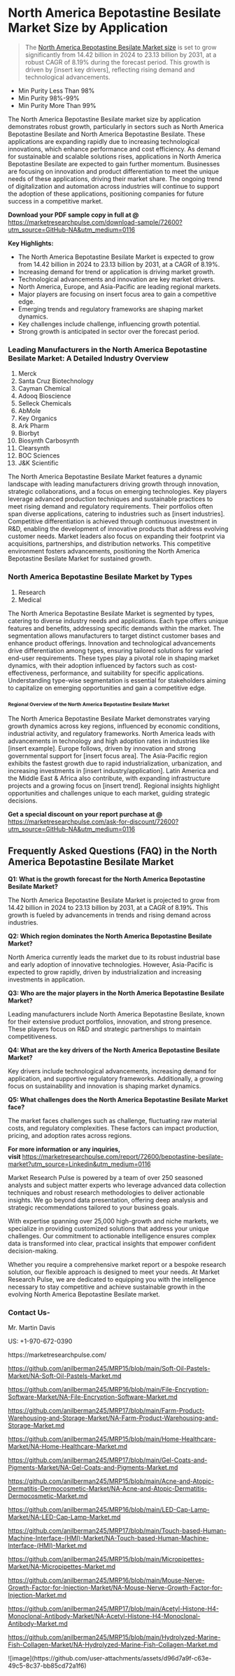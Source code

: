 <h1>North America Bepotastine Besilate Market&nbsp;Size by Application</h1><blockquote><p>The <a href="https://marketresearchpulse.com/download-sample/72600?utm_source=GitHub-NA&amp;utm_medium=0116">North America Bepotastine Besilate Market size</a> is set to grow significantly from 14.42 billion in 2024 to 23.13 billion by 2031, at a robust CAGR of 8.19% during the forecast period. This growth is driven by [insert key drivers], reflecting rising demand and technological advancements.</p></blockquote><ul><li>Min Purity Less Than 98%<li> Min Purity 98%-99%<li> Min Purity More Than 99%</li></ul><p>The North America Bepotastine Besilate market size by application demonstrates robust growth, particularly in sectors such as North America Bepotastine Besilate and North America Bepotastine Besilate. These applications are expanding rapidly due to increasing technological innovations, which enhance performance and cost efficiency. As demand for sustainable and scalable solutions rises, applications in North America Bepotastine Besilate are expected to gain further momentum. Businesses are focusing on innovation and product differentiation to meet the unique needs of these applications, driving their market share. The ongoing trend of digitalization and automation across industries will continue to support the adoption of these applications, positioning companies for future success in a competitive market.</p><p><strong>Download your PDF sample copy in full at @ </strong><a href="https://marketresearchpulse.com/download-sample/72600?utm_source=GitHub-NA&amp;utm_medium=0116">https://marketresearchpulse.com/download-sample/72600?utm_source=GitHub-NA&amp;utm_medium=0116</a></p><p><strong>Key Highlights: </strong></p><ul><li>The North America Bepotastine Besilate Market is expected to grow from 14.42 billion in 2024 to 23.13 billion by 2031, at a CAGR of 8.19%.</li><li>Increasing demand for trend or application is driving market growth.</li><li>Technological advancements and innovation are key market drivers.</li><li>North America, Europe, and Asia-Pacific are leading regional markets.</li><li>Major players are focusing on insert focus area to gain a competitive edge.</li><li>Emerging trends and regulatory frameworks are shaping market dynamics.</li><li>Key challenges include challenge, influencing growth potential.</li><li>Strong growth is anticipated in sector over the forecast period.</li></ul><h3>Leading Manufacturers in the North America Bepotastine Besilate Market: A Detailed Industry Overview</h3><ol><li>Merck</li><li>Santa Cruz Biotechnology</li><li>Cayman Chemical</li><li>Adooq Bioscience</li><li>Selleck Chemicals</li><li>AbMole</li><li>Key Organics</li><li>Ark Pharm</li><li>Biorbyt</li><li>Biosynth Carbosynth</li><li>Clearsynth</li><li>BOC Sciences</li><li>J&K Scientific</li></ol><div class="flex max-w-full flex-col flex-grow"><div class="min-h-8 text-message flex w-full flex-col items-end gap-2 whitespace-normal break-words [.text-message+&amp;]:mt-5" dir="auto" data-message-author-role="assistant" data-message-id="fd8432e4-4910-450d-b182-61b7bfb0a01f" data-message-model-slug="gpt-4o"><div class="flex w-full flex-col gap-1 empty:hidden first:pt-[3px]"><div class="markdown prose w-full break-words dark:prose-invert light"><p>The North America Bepotastine Besilate Market features a dynamic landscape with leading manufacturers driving growth through innovation, strategic collaborations, and a focus on emerging technologies. Key players leverage advanced production techniques and sustainable practices to meet rising demand and regulatory requirements. Their portfolios often span diverse applications, catering to industries such as [insert industries]. Competitive differentiation is achieved through continuous investment in R&amp;D, enabling the development of innovative products that address evolving customer needs. Market leaders also focus on expanding their footprint via acquisitions, partnerships, and distribution networks. This competitive environment fosters advancements, positioning the North America Bepotastine Besilate Market for sustained growth.</p></div></div></div></div><h3>North America Bepotastine Besilate Market by Types</h3><ol><li>Research<li> Medical</li></ol><div class="flex max-w-full flex-col flex-grow"><div class="min-h-8 text-message flex w-full flex-col items-end gap-2 whitespace-normal break-words [.text-message+&amp;]:mt-5" dir="auto" data-message-author-role="assistant" data-message-id="084470be-0bb7-4664-bddf-5156b4f41249" data-message-model-slug="gpt-4o-mini"><div class="flex w-full flex-col gap-1 empty:hidden first:pt-[3px]"><div class="markdown prose w-full break-words dark:prose-invert light"><p>The North America Bepotastine Besilate Market is segmented by types, catering to diverse industry needs and applications. Each type offers unique features and benefits, addressing specific demands within the market. The segmentation allows manufacturers to target distinct customer bases and enhance product offerings. Innovation and technological advancements drive differentiation among types, ensuring tailored solutions for varied end-user requirements. These types play a pivotal role in shaping market dynamics, with their adoption influenced by factors such as cost-effectiveness, performance, and suitability for specific applications. Understanding type-wise segmentation is essential for stakeholders aiming to capitalize on emerging opportunities and gain a competitive edge.</p></div></div></div></div><h3><span style="font-size: 11px;">Regional Overview of the North America Bepotastine Besilate Market</span></h3><div class="flex max-w-full flex-col flex-grow"><div class="min-h-8 text-message flex w-full flex-col items-end gap-2 whitespace-normal break-words [.text-message+&amp;]:mt-5" dir="auto" data-message-author-role="assistant" data-message-id="e9038762-ce64-4e30-91c9-9bd413514231" data-message-model-slug="gpt-4o-mini"><div class="flex w-full flex-col gap-1 empty:hidden first:pt-[3px]"><div class="markdown prose w-full break-words dark:prose-invert light"><p>The North America Bepotastine Besilate Market demonstrates varying growth dynamics across key regions, influenced by economic conditions, industrial activity, and regulatory frameworks. North America leads with advancements in technology and high adoption rates in industries like [insert example]. Europe follows, driven by innovation and strong governmental support for [insert focus area]. The Asia-Pacific region exhibits the fastest growth due to rapid industrialization, urbanization, and increasing investments in [insert industry/application]. Latin America and the Middle East &amp; Africa also contribute, with expanding infrastructure projects and a growing focus on [insert trend]. Regional insights highlight opportunities and challenges unique to each market, guiding strategic decisions.</p></div></div></div></div><p><strong>Get a special discount on your report purchase at @ </strong><a href="https://marketresearchpulse.com/ask-for-discount/72600?utm_source=GitHub-NA&amp;utm_medium=0116">https://marketresearchpulse.com/ask-for-discount/72600?utm_source=GitHub-NA&amp;utm_medium=0116</a></p><h2>Frequently Asked Questions (FAQ) in the North America Bepotastine Besilate Market</h2><p><strong>Q1: What is the growth forecast for the North America Bepotastine Besilate Market?</strong></p><p>The North America Bepotastine Besilate Market is projected to grow from 14.42 billion in 2024 to 23.13 billion by 2031, at a CAGR of 8.19%. This growth is fueled by advancements in trends and rising demand across industries.</p><p><strong>Q2: Which region dominates the North America Bepotastine Besilate Market?</strong></p><p>North America currently leads the market due to its robust industrial base and early adoption of innovative technologies. However, Asia-Pacific is expected to grow rapidly, driven by industrialization and increasing investments in application.</p><p><strong>Q3: Who are the major players in the North America Bepotastine Besilate Market?</strong></p><p>Leading manufacturers include North America Bepotastine Besilate, known for their extensive product portfolios, innovation, and strong presence. These players focus on R&amp;D and strategic partnerships to maintain competitiveness.</p><p><strong>Q4: What are the key drivers of the North America Bepotastine Besilate Market?</strong></p><p>Key drivers include technological advancements, increasing demand for application, and supportive regulatory frameworks. Additionally, a growing focus on sustainability and innovation is shaping market dynamics.</p><p><strong>Q5: What challenges does the North America Bepotastine Besilate Market face?</strong></p><p>The market faces challenges such as challenge, fluctuating raw material costs, and regulatory complexities. These factors can impact production, pricing, and adoption rates across regions.</p><p><strong>For more information or any inquiries, visit&nbsp;</strong><a href="https://marketresearchpulse.com/report/72600/bepotastine-besilate-market?utm_source=Linkedin&utm_medium=0116">https://marketresearchpulse.com/report/72600/bepotastine-besilate-market?utm_source=Linkedin&utm_medium=0116</a></p><p>Market Research Pulse is powered by a team of over 250 seasoned analysts and subject matter experts who leverage advanced data collection techniques and robust research methodologies to deliver actionable insights. We go beyond data presentation, offering deep analysis and strategic recommendations tailored to your business goals.</p><p>With expertise spanning over 25,000 high-growth and niche markets, we specialize in providing customized solutions that address your unique challenges. Our commitment to actionable intelligence ensures complex data is transformed into clear, practical insights that empower confident decision-making.</p><p>Whether you require a comprehensive market report or a bespoke research solution, our flexible approach is designed to meet your needs. At Market Research Pulse, we are dedicated to equipping you with the intelligence necessary to stay competitive and achieve sustainable growth in the evolving North America Bepotastine Besilate market.</p><h3><strong>Contact Us-</strong></h3><p>Mr. Martin Davis</p><p>US: +1-970-672-0390</p><p>https://marketresearchpulse.com/</p><p><a href="https://github.com/anilberman245/MRP15/blob/main/Soft-Oil-Pastels-Market/NA-Soft-Oil-Pastels-Market.md">https://github.com/anilberman245/MRP15/blob/main/Soft-Oil-Pastels-Market/NA-Soft-Oil-Pastels-Market.md</a></p><p><a href="https://github.com/anilberman245/MRP16/blob/main/File-Encryption-Software-Market/NA-File-Encryption-Software-Market.md">https://github.com/anilberman245/MRP16/blob/main/File-Encryption-Software-Market/NA-File-Encryption-Software-Market.md</a></p><p><a href="https://github.com/anilberman245/MRP17/blob/main/Farm-Product-Warehousing-and-Storage-Market/NA-Farm-Product-Warehousing-and-Storage-Market.md">https://github.com/anilberman245/MRP17/blob/main/Farm-Product-Warehousing-and-Storage-Market/NA-Farm-Product-Warehousing-and-Storage-Market.md</a></p><p><a href="https://github.com/anilberman245/MRP15/blob/main/Home-Healthcare-Market/NA-Home-Healthcare-Market.md">https://github.com/anilberman245/MRP15/blob/main/Home-Healthcare-Market/NA-Home-Healthcare-Market.md</a></p><p><a href="https://github.com/anilberman245/MRP17/blob/main/Gel-Coats-and-Pigments-Market/NA-Gel-Coats-and-Pigments-Market.md">https://github.com/anilberman245/MRP17/blob/main/Gel-Coats-and-Pigments-Market/NA-Gel-Coats-and-Pigments-Market.md</a></p><p><a href="https://github.com/anilberman245/MRP15/blob/main/Acne-and-Atopic-Dermatitis-Dermocosmetic-Market/NA-Acne-and-Atopic-Dermatitis-Dermocosmetic-Market.md">https://github.com/anilberman245/MRP15/blob/main/Acne-and-Atopic-Dermatitis-Dermocosmetic-Market/NA-Acne-and-Atopic-Dermatitis-Dermocosmetic-Market.md</a></p><p><a href="https://github.com/anilberman245/MRP16/blob/main/LED-Cap-Lamp-Market/NA-LED-Cap-Lamp-Market.md">https://github.com/anilberman245/MRP16/blob/main/LED-Cap-Lamp-Market/NA-LED-Cap-Lamp-Market.md</a></p><p><a href="https://github.com/anilberman245/MRP17/blob/main/Touch-based-Human-Machine-Interface-(HMI)-Market/NA-Touch-based-Human-Machine-Interface-(HMI)-Market.md">https://github.com/anilberman245/MRP17/blob/main/Touch-based-Human-Machine-Interface-(HMI)-Market/NA-Touch-based-Human-Machine-Interface-(HMI)-Market.md</a></p><p><a href="https://github.com/anilberman245/MRP15/blob/main/Micropipettes-Market/NA-Micropipettes-Market.md">https://github.com/anilberman245/MRP15/blob/main/Micropipettes-Market/NA-Micropipettes-Market.md</a></p><p><a href="https://github.com/anilberman245/MRP16/blob/main/Mouse-Nerve-Growth-Factor-for-Injection-Market/NA-Mouse-Nerve-Growth-Factor-for-Injection-Market.md">https://github.com/anilberman245/MRP16/blob/main/Mouse-Nerve-Growth-Factor-for-Injection-Market/NA-Mouse-Nerve-Growth-Factor-for-Injection-Market.md</a></p><p><a href="https://github.com/anilberman245/MRP17/blob/main/Acetyl-Histone-H4-Monoclonal-Antibody-Market/NA-Acetyl-Histone-H4-Monoclonal-Antibody-Market.md">https://github.com/anilberman245/MRP17/blob/main/Acetyl-Histone-H4-Monoclonal-Antibody-Market/NA-Acetyl-Histone-H4-Monoclonal-Antibody-Market.md</a></p><p><a href="https://github.com/anilberman245/MRP15/blob/main/Hydrolyzed-Marine-Fish-Collagen-Market/NA-Hydrolyzed-Marine-Fish-Collagen-Market.md">https://github.com/anilberman245/MRP15/blob/main/Hydrolyzed-Marine-Fish-Collagen-Market/NA-Hydrolyzed-Marine-Fish-Collagen-Market.md</a></p>
![image](https://github.com/user-attachments/assets/d96d7a9f-c63e-49c5-8c37-bb85cd72a1f6)
